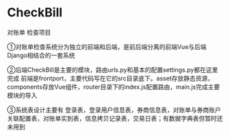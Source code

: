 # CheckBill
对账单
检查项目

①对账单检查系统分为独立的前端和后端，是前后端分离的前端Vue与后端Django相结合的一套系统

②后端CheckBill是主要的模块，路由urls.py和基本的配置settings.py都在这里完成
前端是frontport，主要代码写在它的src目录底下。asset存放静态资源，components存放Vue组件，router目录下的index.js配置路由，main.js完成主要模块的导入

③系统表设计主要有 登录表，登录用户信息表，券商信息表，对账单与券商账户关联配置表，对账单实到表，信息拷贝记录表，交易日表；有数据字典表但暂时还未用到
  

